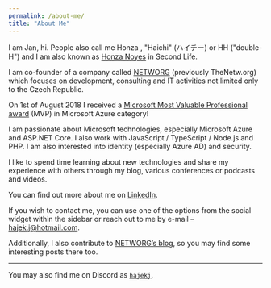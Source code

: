 ```yaml
---
permalink: /about-me/
title: "About Me"
---
```


I am Jan, hi. People also call me Honza , "Haichi" (ハイチー) or HH ("double-H") and I am also known as [Honza Noyes](https://my.secondlife.com/honza.noyes) in Second Life.

I am co-founder of a company called [NETWORG](https://thenetw.org) (previously TheNetw.org) which focuses on development, consulting and IT activities not limited only to the Czech Republic.

On 1st of August 2018 I received a [Microsoft Most Valuable Professional award](https://mvp.microsoft.com/en-us/PublicProfile/5003178?fullName=Jan%20%20Hajek) (MVP) in Microsoft Azure category!

I am passionate about Microsoft technologies, especially Microsoft Azure and ASP.NET Core. I also work with JavaScript / TypeScript / Node.js and PHP. I am also interested into identity (especially Azure AD) and security.

I like to spend time learning about new technologies and share my experience with others through my blog, various conferences or podcasts and videos.

You can find out more about me on [LinkedIn](https://www.linkedin.com/in/jahaj/).

If you wish to contact me, you can use one of the options from the social widget within the sidebar or reach out to me by e-mail – [hajek.j@hotmail.com](mailto:hajek.j@hotmail.com).

Additionally, I also contribute to [NETWORG’s blog](https://blog.thenetw.org), so you may find some interesting posts there too.

---

You may also find me on Discord as [`hajekj`](https://discord.com/users/174467472974544896).
